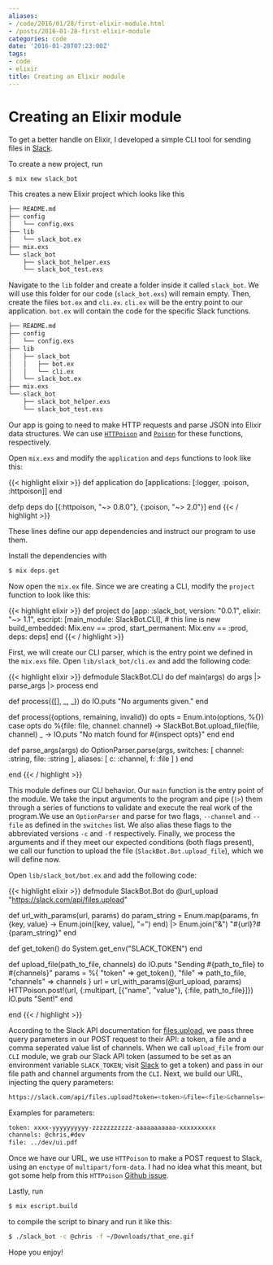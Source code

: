 ```yaml
---
aliases:
- /code/2016/01/28/first-elixir-module.html
- /posts/2016-01-28-first-elixir-module
categories: code
date: '2016-01-28T07:23:00Z'
tags:
- code
- elixir
title: Creating an Elixir module
---
```


Creating an Elixir module
=========================

To get a better handle on Elixir, I developed a simple CLI tool for sending files in [Slack](https://slack.com/).

To create a new project, run

```sh
$ mix new slack_bot
```

This creates a new Elixir project which looks like this

```sh
├── README.md
├── config
│   └── config.exs
├── lib
│   └── slack_bot.ex
├── mix.exs
└── slack_bot
    ├── slack_bot_helper.exs
    └── slack_bot_test.exs
```

Navigate to the `lib` folder and create a folder inside it called `slack_bot`. We will use this folder for our code (`slack_bot.exs`) will remain empty. Then, create the files `bot.ex` and `cli.ex`. `cli.ex` will be the entry point to our application. `bot.ex` will contain the code for the specific Slack functions.

```sh
├── README.md
├── config
│   └── config.exs
├── lib
│   ├── slack_bot
│   │   ├── bot.ex
│   │   └── cli.ex
│   └── slack_bot.ex
├── mix.exs
└── slack_bot
    ├── slack_bot_helper.exs
    └── slack_bot_test.exs
```

Our app is going to need to make HTTP requests and parse JSON into Elixir data structures. We can use [`HTTPoison`](https://github.com/edgurgel/httpoison) and [`Poison`](https://github.com/devinus/poison) for these functions, respectively.

Open `mix.exs` and modify the `application` and `deps` functions to look like this:

{{< highlight elixir >}}
def application do
  [applications: [:logger, :poison, :httpoison]]
end

defp deps do
  [{:httpoison, "~> 0.8.0"}, {:poison, "~> 2.0"}]
end
{{< / highlight >}}

These lines define our app dependencies and instruct our program to use them.

Install the dependencies with

```sh
$ mix deps.get
```

Now open the `mix.ex` file. Since we are creating a CLI, modify the `project` function to look like this:

{{< highlight elixir >}}
def project do
  [app: :slack_bot,
   version: "0.0.1",
   elixir: "~> 1.1",
   escript: [main_module: SlackBot.CLI], # this line is new
   build_embedded: Mix.env == :prod,
   start_permanent: Mix.env == :prod,
   deps: deps]
end
{{< / highlight >}}

First, we will create our CLI parser, which is the entry point we defined in the `mix.exs` file. Open `lib/slack_bot/cli.ex` and add the following code:

{{< highlight elixir >}}
defmodule SlackBot.CLI do
  def main(args) do
    args |> parse_args |> process
  end

  def process({[], _, _}) do
    IO.puts "No arguments given."
  end

  def process({options, remaining, invalid}) do
    opts = Enum.into(options, %{})
    case opts do
      %{file: file, channel: channel} ->
        SlackBot.Bot.upload_file(file, channel)
      _ ->
        IO.puts "No match found for #{inspect opts}"
    end
  end

  def parse_args(args) do
    OptionParser.parse(args,
      switches: [
        channel: :string,
        file: :string
      ],
      aliases: [
        c: :channel,
        f: :file
      ]
    )
  end

end
{{< / highlight >}}

This module defines our CLI behavior. Our `main` function is the entry point of the module. We take the input arguments to the program and pipe (`|>`) them through a series of functions to validate and execute the real work of the program.We use an `OptionParser` and parse for two flags, `--channel` and `--file` as defined in the `switches` list. We also alias these flags to the abbreviated versions `-c` and `-f` respectively. Finally, we process the arguments and if they meet our expected conditions (both flags present), we call our function to upload the file (`SlackBot.Bot.upload_file`), which we will define now.

Open `lib/slack_bot/bot.ex` and add the following code:

{{< highlight elixir >}}
defmodule SlackBot.Bot do
  @url_upload "https://slack.com/api/files.upload"

  def url_with_params(url, params) do
    param_string = Enum.map(params, fn {key, value} -> Enum.join([key, value], "=") end)
    |> Enum.join("&")
    "#{url}?#{param_string}"
  end

  def get_token() do
    System.get_env("SLACK_TOKEN")
  end

  def upload_file(path_to_file, channels) do
    IO.puts "Sending #{path_to_file} to #{channels}"
    params = %{
      "token" => get_token(),
      "file" => path_to_file,
      "channels" => channels
    }
    url = url_with_params(@url_upload, params)
    HTTPoison.post!(url, {:multipart, [{"name", "value"}, {:file, path_to_file}]})
    IO.puts "Sent!"
  end

end
{{< / highlight >}}

According to the Slack API documentation for [files.upload](https://api.slack.com/methods/files.upload), we pass three query parameters in our POST request to their API: a token, a file and a comma seperated value list of channels. When we call `upload_file` from our `CLI` module, we grab our Slack API token (assumed to be set as an environment variable `SLACK_TOKEN`; visit [Slack](https://api.slack.com/tokens) to get a token) and pass in our file path and channel arguments from the `CLI`. Next, we build our URL, injecting the query parameters:

```sh
https://slack.com/api/files.upload?token=<token>&file=<file>&channels=<channels>
```

Examples for parameters:

```sh
token: xxxx-yyyyyyyyyy-zzzzzzzzzzz-aaaaaaaaaaa-xxxxxxxxxx
channels: @chris,#dev
file: ../dev/ui.pdf
```

Once we have our URL, we use `HTTPoison` to make a POST request to Slack, using an `enctype` of `multipart/form-data`. I had no idea what this meant, but got some help from this `HTTPoison` [Github issue](https://github.com/edgurgel/httpoison/issues/47).

Lastly, run

```sh
$ mix escript.build
```

to compile the script to binary and run it like this:

```sh
$ ./slack_bot -c @chris -f ~/Downloads/that_one.gif
```

Hope you enjoy!